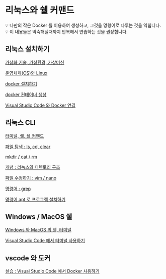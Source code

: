 # 리눅스와 쉘 커맨드

<aside>
💡 나만의 작은 Docker 를 이용하여 생성하고, 그것을 명령어로 다루는 것을 익힙니다.

</aside>

<aside>
💡 이 내용들은 익숙해질때까지 반복해서 연습하는 것을 권장합니다.

</aside>

## 리눅스 설치하기

[가상화 기술, 가상환경, 가상머신](%E1%84%80%E1%85%A1%E1%84%89%E1%85%A1%E1%86%BC%E1%84%92%E1%85%AA%20%E1%84%80%E1%85%B5%E1%84%89%E1%85%AE%E1%86%AF,%20%E1%84%80%E1%85%A1%E1%84%89%E1%85%A1%E1%86%BC%E1%84%92%E1%85%AA%E1%86%AB%E1%84%80%E1%85%A7%E1%86%BC,%20%E1%84%80%E1%85%A1%E1%84%89%E1%85%A1%E1%86%BC%E1%84%86%E1%85%A5%E1%84%89%E1%85%B5%E1%86%AB%205611a0dc123344a0aacafcbc54e77c26.md)

[운영체제(OS)와 Linux](%E1%84%8B%E1%85%AE%E1%86%AB%E1%84%8B%E1%85%A7%E1%86%BC%E1%84%8E%E1%85%A6%E1%84%8C%E1%85%A6(OS)%E1%84%8B%E1%85%AA%20Linux%20644b9229c626435b87982c9bd36c9b82.md)

[docker 설치하기](docker%20%E1%84%89%E1%85%A5%E1%86%AF%E1%84%8E%E1%85%B5%E1%84%92%E1%85%A1%E1%84%80%E1%85%B5%20eef7db7a1db1420c9cc80c19cac38d8e.md)

[docker 컨테이너 생성](docker%20%E1%84%8F%E1%85%A5%E1%86%AB%E1%84%90%E1%85%A6%E1%84%8B%E1%85%B5%E1%84%82%E1%85%A5%20%E1%84%89%E1%85%A2%E1%86%BC%E1%84%89%E1%85%A5%E1%86%BC%20e769864023ca4d3e8f0b9d5ffdb832b7.md)

[Visual Studio Code 와 Docker 연결](Visual%20Studio%20Code%20%E1%84%8B%E1%85%AA%20Docker%20%E1%84%8B%E1%85%A7%E1%86%AB%E1%84%80%E1%85%A7%E1%86%AF%207c870e78114e4af694c2bdc0994b3d45.md)

## 리눅스 CLI

[터미널, 쉘, 쉘 커맨드](%E1%84%90%E1%85%A5%E1%84%86%E1%85%B5%E1%84%82%E1%85%A5%E1%86%AF,%20%E1%84%89%E1%85%B0%E1%86%AF,%20%E1%84%89%E1%85%B0%E1%86%AF%20%E1%84%8F%E1%85%A5%E1%84%86%E1%85%A2%E1%86%AB%E1%84%83%E1%85%B3%20fbc48e2acece4f7c85babccd3f0a9546.md)

[파일 탐색 : ls, cd, clear](%E1%84%91%E1%85%A1%E1%84%8B%E1%85%B5%E1%86%AF%20%E1%84%90%E1%85%A1%E1%86%B7%E1%84%89%E1%85%A2%E1%86%A8%20ls,%20cd,%20clear%204578559f2a884667acf3141c5d2eee0d.md)

[mkdir / cat / rm](mkdir%20cat%20rm%20bdb20bd643a84c4dbf72e61fdfc3ebd9.md)

[개념 : 리눅스의 디렉토리 구조](%E1%84%80%E1%85%A2%E1%84%82%E1%85%A7%E1%86%B7%20%E1%84%85%E1%85%B5%E1%84%82%E1%85%AE%E1%86%A8%E1%84%89%E1%85%B3%E1%84%8B%E1%85%B4%20%E1%84%83%E1%85%B5%E1%84%85%E1%85%A6%E1%86%A8%E1%84%90%E1%85%A9%E1%84%85%E1%85%B5%20%E1%84%80%E1%85%AE%E1%84%8C%E1%85%A9%202dd6c200fe3046a7998c3a9415fc89ed.md)

[파일 수정하기 : vim / nano](%E1%84%91%E1%85%A1%E1%84%8B%E1%85%B5%E1%86%AF%20%E1%84%89%E1%85%AE%E1%84%8C%E1%85%A5%E1%86%BC%E1%84%92%E1%85%A1%E1%84%80%E1%85%B5%20vim%20nano%203c7a0e67f83a4240916497d60fe55623.md)

[명령어 : grep](%E1%84%86%E1%85%A7%E1%86%BC%E1%84%85%E1%85%A7%E1%86%BC%E1%84%8B%E1%85%A5%20grep%20c469e6f70ce64fa28c8dcd5fbcd16ba0.md)

[명령어 apt 로 프로그램 설치하기](%E1%84%86%E1%85%A7%E1%86%BC%E1%84%85%E1%85%A7%E1%86%BC%E1%84%8B%E1%85%A5%20apt%20%E1%84%85%E1%85%A9%20%E1%84%91%E1%85%B3%E1%84%85%E1%85%A9%E1%84%80%E1%85%B3%E1%84%85%E1%85%A2%E1%86%B7%20%E1%84%89%E1%85%A5%E1%86%AF%E1%84%8E%E1%85%B5%E1%84%92%E1%85%A1%E1%84%80%E1%85%B5%203ceb235eba48463cb245b122764a438d.md)

## Windows / MacOS 쉘

[Windows 와 MacOS 의 쉘, 터미널](Windows%20%E1%84%8B%E1%85%AA%20MacOS%20%E1%84%8B%E1%85%B4%20%E1%84%89%E1%85%B0%E1%86%AF,%20%E1%84%90%E1%85%A5%E1%84%86%E1%85%B5%E1%84%82%E1%85%A5%E1%86%AF%2080f3a5f66bf940ffba9c9c6221c983f3.md)

[Visual Studio Code 에서 터미널 사용하기](Visual%20Studio%20Code%20%E1%84%8B%E1%85%A6%E1%84%89%E1%85%A5%20%E1%84%90%E1%85%A5%E1%84%86%E1%85%B5%E1%84%82%E1%85%A5%E1%86%AF%20%E1%84%89%E1%85%A1%E1%84%8B%E1%85%AD%E1%86%BC%E1%84%92%E1%85%A1%E1%84%80%E1%85%B5%20da919247af2e4069a56b92ad682159fd.md)

## vscode 와 도커

[실습 : Visual Studio Code 에서 Docker 사용하기](%E1%84%89%E1%85%B5%E1%86%AF%E1%84%89%E1%85%B3%E1%86%B8%20Visual%20Studio%20Code%20%E1%84%8B%E1%85%A6%E1%84%89%E1%85%A5%20Docker%20%E1%84%89%E1%85%A1%E1%84%8B%E1%85%AD%E1%86%BC%E1%84%92%E1%85%A1%E1%84%80%E1%85%B5%2030c5387a81c2437589732ada574a10f0.md)